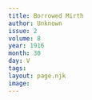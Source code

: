 ```yaml
---
title: Borrowed Mirth
author: Unknown
issue: 2
volume: 8
year: 1916
month: 30
day: V
tags:
layout: page.njk
image:
---
```





